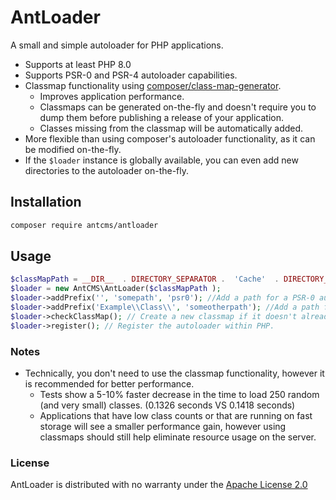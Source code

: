 # AntLoader

A small and simple autoloader for PHP applications.

- Supports at least PHP 8.0
- Supports PSR-0 and PSR-4 autoloader capabilities.
- Classmap functionality using [composer/class-map-generator](https://github.com/composer/class-map-generator).
  - Improves application performance.
  - Classmaps can be generated on-the-fly and doesn't require you to dump them before publishing a release of your application.
  - Classes missing from the classmap will be automatically added.
- More flexible than using composer's autoloader functionality, as it can be modified on-the-fly.
- If the `$loader` instance is globally available, you can even add new directories to the autoloader on-the-fly.

## Installation

```bash
composer require antcms/antloader
```

## Usage

```PHP
$classMapPath = __DIR__  . DIRECTORY_SEPARATOR .  'Cache'  . DIRECTORY_SEPARATOR .  'classMap.php';
$loader = new AntCMS\AntLoader($classMapPath );
$loader->addPrefix('', 'somepath', 'psr0'); //Add a path for a PSR-0 autoloader, by providing an empty string it'll search for all classes in this path.
$loader->addPrefix('Example\\Class\\', 'someotherpath'); //Add a path for a PSR-4 autoloader, which will only search in that directory for the "Example\Class" namespace.
$loader->checkClassMap(); // Create a new classmap if it doesn't already exist. If it does, load it now.
$loader->register(); // Register the autoloader within PHP.
```

### Notes

- Technically, you don't need to use the classmap functionality, however it is recommended for better performance.
  - Tests show a 5-10% faster decrease in the time to load 250 random (and very small) classes. (0.1326 seconds VS 0.1418 seconds)
  - Applications that have low class counts or that are running on fast storage will see a smaller performance gain, however using classmaps should still help eliminate resource usage on the server.

### License

AntLoader is distributed with no warranty under the [Apache License 2.0](https://github.com/AntCMS-org/AntLoader/blob/main/LICENSE)

